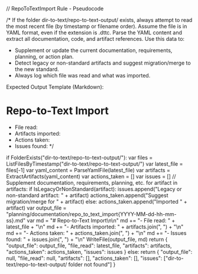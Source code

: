 // RepoToTextImport Rule - Pseudocode

/*
If the folder dir-to-text/repo-to-text-output/ exists, always attempt to read the most recent file (by timestamp or filename order).
Assume the file is in YAML format, even if the extension is .dttc.
Parse the YAML content and extract all documentation, code, and artifact references.
Use this data to:
- Supplement or update the current documentation, requirements, planning, or action plan.
- Detect legacy or non-standard artifacts and suggest migration/merge to the new standard.
- Always log which file was read and what was imported.

Expected Output Template (Markdown):

# Repo-to-Text Import

- File read: <filename>
- Artifacts imported: <list>
- Actions taken: <list>
- Issues found: <list>
*/

if FolderExists("dir-to-text/repo-to-text-output/"):
    var files = ListFilesByTimestamp("dir-to-text/repo-to-text-output/")
    var latest_file = files[-1]
    var yaml_content = ParseYamlFile(latest_file)
    var artifacts = ExtractArtifacts(yaml_content)
    var actions_taken = []
    var issues = []
    // Supplement documentation, requirements, planning, etc.
    for artifact in artifacts:
        if IsLegacyOrNonStandard(artifact):
            issues.append("Legacy or non-standard artifact: " + artifact)
            actions_taken.append("Suggest migration/merge for " + artifact)
        else:
            actions_taken.append("Imported " + artifact)
    var output_file = "planning/documentation/repo_to_text_import{YYYY-MM-dd-hh-mm-ss}.md"
    var md = "# Repo-to-Text Import\n\n"
    md += "- File read: " + latest_file + "\n"
    md += "- Artifacts imported: " + artifacts.join(", ") + "\n"
    md += "- Actions taken: " + actions_taken.join(", ") + "\n"
    md += "- Issues found: " + issues.join(", ") + "\n"
    WriteFile(output_file, md)
    return {
        "output_file": output_file,
        "file_read": latest_file,
        "artifacts": artifacts,
        "actions_taken": actions_taken,
        "issues": issues
    }
else:
    return {
        "output_file": null,
        "file_read": null,
        "artifacts": [],
        "actions_taken": [],
        "issues": ["dir-to-text/repo-to-text-output/ folder not found"]
    }
